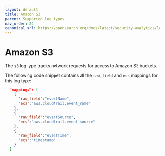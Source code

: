 ```yaml
---
layout: default
title: Amazon S3
parent: Supported log types
nav_order: 24
canonical_url: https://opensearch.org/docs/latest/security-analytics/log-types-reference/s3/
---
```


# Amazon S3

The `s3` log type tracks network requests for access to Amazon S3 buckets.

The following code snippet contains all the `raw_field` and `ecs` mappings for this log type:

```json
  "mappings": [
    {
      "raw_field":"eventName",
      "ecs":"aws.cloudtrail.event_name"
    },
    {
      "raw_field":"eventSource",
      "ecs":"aws.cloudtrail.event_source"
    },
    {
      "raw_field":"eventTime",
      "ecs":"timestamp"
    }
  ]
```